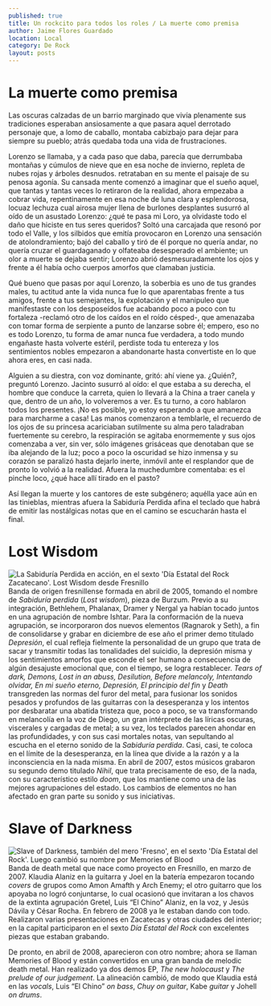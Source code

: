 ```yaml
---
published: true
title: Un rockcito para todos los roles / La muerte como premisa
author: Jaime Flores Guardado
location: Local
category: De Rock
layout: posts
---
```


# **La muerte como premisa**


Las oscuras calzadas de un barrio marginado que vivía plenamente sus tradiciones esperaban ansiosamente a que pasara aquel derrotado personaje que, a lomo de caballo, montaba cabizbajo para dejar para siempre su pueblo; atrás quedaba toda una vida de frustraciones. 

Lorenzo se llamaba, y a cada paso que daba, parecía que derrumbaba montañas y cúmulos de nieve que en esa noche de invierno, repleta de nubes rojas y árboles desnudos. retrataban en su mente el paisaje de su penosa agonía. Su cansada mente comenzó a imaginar que el sueño aquel, que tantas y tantas veces lo retiraron de la realidad, ahora empezaba a cobrar vida, repentinamente en esa noche de luna clara y esplendorosa, locuaz lechuza cual airosa mujer llena de burlones desplantes susurró al oído de un asustado Lorenzo: ¿qué te pasa mi Loro, ya olvidaste todo el daño que hiciste en tus seres queridos? Soltó una carcajada que resonó por todo el Valle, y los silbidos que emitía provocaron en Lorenzo una sensación de atolondramiento; bajó del caballo y tiró de él porque no quería andar, no quería cruzar el guardaganado y olfateaba desesperado el ambiente; un olor a muerte se dejaba sentir; Lorenzo abrió desmesuradamente los ojos y frente a él había ocho cuerpos amorfos que clamaban justicia.

Qué bueno que pasas por aquí Lorenzo, la soberbia es uno de tus grandes males, tu actitud ante la vida nunca fue lo que aparentabas frente a tus amigos, frente a tus semejantes, la explotación y el manipuleo que manifestaste con los desposeídos fue acabando poco a poco con tu fortaleza -reclamó otro de los caídos en el roído césped-, que amenazaba con tomar forma de serpiente a punto de lanzarse sobre él; empero, eso no es todo Lorenzo, tu forma de amar nunca fue verdadera, a todo mundo engañaste hasta volverte estéril, perdiste toda tu entereza y los sentimientos nobles empezaron a abandonarte hasta convertiste en lo que ahora eres, en casi nada. 

Alguien a su diestra, con voz dominante, gritó: ahí viene ya. ¿Quién?, preguntó Lorenzo. Jacinto susurró al oído: el que estaba a su derecha, el hombre que conduce la carreta, quien lo llevará a la China a traer canela y que, dentro de un año, lo volveremos a ver. Es tu turno, a coro hablaron todos los presentes. ¡No es posible, yo estoy esperando a que amanezca para marcharme a casa! Las manos comenzaron a temblarle, el recuerdo de los ojos de su princesa acariciaban sutilmente su alma pero taladraban fuertemente su cerebro, la respiración se agitaba enormemente y sus ojos comenzaba a ver, sin ver, sólo imágenes grisáceas que denotaban que se iba alejando de la luz; poco a poco la oscuridad se hizo inmensa y su corazón se paralizó hasta dejarlo inerte, inmóvil ante el resplandor que de pronto lo volvió a la realidad. Afuera la muchedumbre comentaba: es el pinche loco, ¿qué hace allí tirado en el pasto?

Así llegan la muerte y los cantores de este subgénero; aquélla yace aún en las tinieblas, mientras afuera la Sabiduría Perdida afina el teclado que habrá de emitir las nostálgicas notas que en el camino se escucharán hasta el final. 



# **Lost Wisdom**


![La Sabiduría Perdida en acción, en el sexto 'Día Estatal del Rock Zacatecano'. Lost Wisdom desde Fresnillo](http://i.imgur.com/E5D1Ajim.jpg)Banda de origen fresnillense formada en abril de 2005, tomando el nombre de _Sabiduría perdida_ (_Lost wisdom_), pieza de Burzum. Previo a su integración, Bethlehem, Phalanax, Dramer y Nergal ya habían tocado juntos en una agrupación de nombre Ishtar. Para la conformación de la nueva agrupación, se incorporaron dos nuevos elementos (Ragnarok y Seth), a fin de consolidarse y grabar en diciembre de ese año el primer demo titulado _Depresión_, el cual refleja fielmente la personalidad de un grupo que trata de sacar y transmitir todas las tonalidades del suicidio, la depresión misma y los sentimientos amorfos que esconde el ser humano a consecuencia de algún desajuste emocional que, con el tiempo, se logra restablecer. _Tears of dark, Demons, Lost in an abuss, Desilution, Before melancoly, Intentando olvidar, En mi sueño eterno, Depresión, El principio del fin_ y _Death_ transgreden las normas del furor del metal, para fusionar los sonidos pesados y profundos de las guitarras con la desesperanza y los intentos por desbaratar una abatida tristeza que, poco a poco, se va transformando en melancolía en la voz de Diego, un gran intérprete de las líricas oscuras, viscerales y cargadas de metal; a su vez, los teclados parecen ahondar en las profundidades, y con sus casi mortales notas, van sepultando al escucha en el eterno sonido de la _Sabiduría perdida_. Casi, casi, te coloca en el límite de la desesperanza, en la línea que divide a la razón y a la inconsciencia en la nada misma. En abril de 2007, estos músicos grabaron su segundo demo titulado _Nihil_, que trata precisamente de eso, de la nada, con su característico estilo _doom_,  que los mantiene como una de las mejores agrupaciones del estado. Los cambios de elementos no han afectado en gran parte su sonido y sus iniciativas.          


# **Slave of Darkness**


![Slave of Darkness, también del mero 'Fresno', en el sexto 'Día Estatal del Rock'. Luego cambió su nombre por Memories of Blood](http://i.imgur.com/ACwSlFem.jpg)Banda de death metal que nace como proyecto en Fresnillo, en marzo de 2007. Klaudia Alaniz en la guitarra y Joel en la batería empezaron tocando _covers_ de grupos como Amon Amafth y Arch Enemy; el otro guitarro que los apoyaba no logró conjuntarse, lo cual ocasionó que invitaran a los chavos de la extinta agrupación Gretel, Luis “El Chino” Alaniz, en la voz, y Jesús Dávila y César Rocha. En febrero de 2008 ya le estaban dando con todo. Realizaron varias presentaciones en Zacatecas y otras ciudades del interior; en la capital participaron en el sexto _Día Estatal del Rock_ con excelentes piezas que estaban grabando. 

De pronto, en abril de 2008, aparecieron con otro nombre; ahora se llaman Memories of Blood y están convertidos en una gran banda de melodic death metal. Han realizado ya dos demos EP, _The new holocaust_ y _The prelude of our judgement_. La alineación cambió, de modo que Klaudia está en las _vocals_, Luis “El Chino” _on bass_, _Chuy on guitar_, Kabe _guitar_ y Johell _on drums_.
